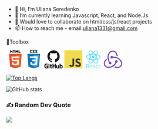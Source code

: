 - 👋 Hi, I’m Uliana Seredenko
- 👀 I’m currently learning Javascript, React, and Node.Js. 
- 💞️ Would love to collaborate on html/css/js/react projects
- 📫 How to reach me - email:uliana1331@gmail.com

🧰Toolbox

<img src="https://github.com/devicons/devicon/blob/master/icons/html5/html5-original-wordmark.svg" alt="HTML logo" width ="50" height="50"/><img src="https://github.com/devicons/devicon/blob/master/icons/css3/css3-original-wordmark.svg" alt="CSS logo" width ="50" height="50"/> <img src="https://github.com/devicons/devicon/blob/master/icons/github/github-original-wordmark.svg" alt="GitHub logo" width ="50" height="50"/> <img src="https://github.com/devicons/devicon/blob/master/icons/javascript/javascript-original.svg" alt="JS logo" width ="50" height="50"/> <img src="https://github.com/devicons/devicon/blob/master/icons/react/react-original-wordmark.svg" alt="React logo" width ="50" height="50"/> <img src="https://github.com/devicons/devicon/blob/master/icons/redux/redux-original.svg" alt="Redux logo" width ="50" height="50"/>



[![Top Langs](https://github-readme-stats.vercel.app/api/top-langs/?username=ulianasunny31)](https://github.com/anuraghazra/github-readme-stats)

![GitHub stats](https://github-readme-stats.vercel.app/api?username=ulianasunny31&show_icons=true)  

 
### ✍️ Random Dev Quote
![](https://quotes-github-readme.vercel.app/api?type=horizontal&theme=radical)

 
